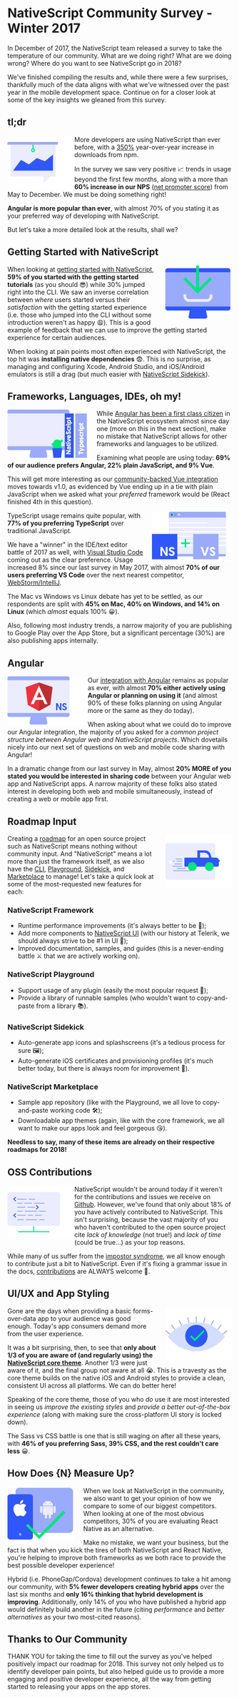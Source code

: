 # NativeScript Community Survey - Winter 2017

In December of 2017, the NativeScript team released a survey to take the temperature of our community. What are we doing right? What are we doing wrong? Where do you want to see NativeScript go in 2018?

We've finished compiling the results and, while there were a few surprises, thankfully much of the data aligns with what we've witnessed over the past year in the mobile development space. Continue on for a closer look at some of the key insights we gleaned from this survey.

## tl;dr

<img style="float:left" src="performance.png">

More developers are using NativeScript than ever before, with a [350%](https://npm-stat.com/charts.html?package=nativescript&from=2016-12-01&to=2017-12-31) year-over-year increase in downloads from npm.

In the survey we saw very positive 📈 trends in usage beyond the first few months, along with a more than **60% increase in our NPS** ([net promoter score](https://en.wikipedia.org/wiki/Net_Promoter)) from May to December. We must be doing something right!

**Angular is more popular than ever**, with almost 70% of you stating it as your preferred way of developing with NativeScript.

But let's take a more detailed look at the results, shall we?

## Getting Started with NativeScript

<img style="float:right;padding-left:20px" src="install.png">

When looking at [getting started with NativeScript](https://docs.nativescript.org/), **59% of you started with the getting started tutorials** (as you should 😎) while 30% jumped right into the CLI. We saw an inverse correlation between *where* users started versus their *satisfaction* with the getting started experience (i.e. those who jumped into the CLI without some introduction weren't as happy 😩). This is a good example of feedback that we can use to improve the getting started experience for certain audiences.

When looking at pain points most often experienced with NativeScript, the top hit was **installing native dependencies** 😨. This is no surprise, as managing and configuring Xcode, Android Studio, and iOS/Android emulators is still a drag (but much easier with [NativeScript Sidekick](https://www.nativescript.org/nativescript-sidekick)).

## Frameworks, Languages, IDEs, oh my!

<img style="float:left;padding-right:20px" src="typescript.png">

While [Angular has been a first class citizen](https://www.nativescript.org/nativescript-is-how-you-build-native-mobile-apps-with-angular) in the NativeScript ecosystem almost since day one (more on this in the next section), make no mistake that NativeScript allows for other frameworks and languages to be utilized.

Examining what people are using today: **69% of our audience prefers Angular, 22% plain JavaScript, and 9% Vue**.

This will get more interesting as our [community-backed Vue integration](https://nativescript-vue.org/#/) moves towards v1.0, as evidenced by Vue ending up in a tie with plain JavaScript when we asked what your *preferred* framework would be (React finished 4th in this question).

<img style="float:right;padding-left:20px" src="visual-studio-code.png">

TypeScript usage remains quite popular, with **77% of you preferring TypeScript** over traditional JavaScript.

We have a "winner" in the IDE/text editor battle of 2017 as well, with [Visual Studio Code](https://www.nativescript.org/nativescript-for-visual-studio-code) coming out as the clear preference. Usage increased 8% since our last survey in May 2017, with almost **70% of our users preferring VS Code** over the next nearest competitor, [WebStorm/IntelliJ](https://plugins.jetbrains.com/plugin/8588-nativescript).

The Mac vs Windows vs Linux debate has yet to be settled, as our respondents are split with **45% on Mac, 40% on Windows, and 14% on Linux** (which *almost* equals 100% 😀).

Also, following most industry trends, a narrow majority of you are publishing to Google Play over the App Store, but a significant percentage (30%) are also publishing apps internally.

## Angular

<img style="float:left" src="angular.png">

Our [integration with Angular](https://www.nativescript.org/nativescript-is-how-you-build-native-mobile-apps-with-angular) remains as popular as ever, with almost **70% either actively using Angular or planning on using it** (and almost 90% of these folks planning on using Angular more or the same as they do today).

When asking about what we could do to improve our Angular integration, the majority of you asked for a *common project structure between Angular web and NativeScript projects*. Which dovetails nicely into our next set of questions on web and mobile code sharing with Angular!

In a dramatic change from our last survey in May, almost **20% MORE of you stated you would be interested in sharing code** between your Angular web app and NativeScript apps. A narrow majority of these folks also stated interest in developing both web and mobile simultaneously, instead of creating a web or mobile app first.

## Roadmap Input

<img style="float:right;padding-left:20px" src="roadmap.png">

Creating a [roadmap](https://www.nativescript.org/roadmap) for an open source project such as NativeScript means nothing without community input. And "NativeScript" means a lot more than just the framework itself, as we also have the [CLI](https://www.npmjs.com/package/nativescript), [Playground](https://play.nativescript.org/), [Sidekick](https://www.nativescript.org/nativescript-sidekick), and [Marketplace](https://market.nativescript.org/) to manage! Let's take a quick look at some of the most-requested new features for each:

### NativeScript Framework

- Runtime performance improvements (it's always better to be 🚀);
- Add more components to [NativeScript UI](https://www.nativescript.org/ui-for-nativescript) (with our history at Telerik, we should always strive to be #1 in UI 🎨);
- Improved documentation, samples, and guides (this is a never-ending battle ⚔ that we are actively working on).

### NativeScript Playground

- Support usage of any plugin (easily the most popular request 🔌);
- Provide a library of runnable samples (who wouldn't want to copy-and-paste from a library 📚).

### NativeScript Sidekick

- Auto-generate app icons and splashscreens (it's a tedious process for sure 🖼);
- Auto-generate iOS certificates and provisioning profiles (it's much better today, but there is always room for improvement 🔐).

### NativeScript Marketplace

- Sample app repository (like with the Playground, we all love to copy-and-paste working code 🛠);
- Downloadable app themes (again, like with the core framework, we all want to make our apps look and feel gorgeous 😘).

**Needless to say, many of these items are already on their respective roadmaps for 2018!**

## OSS Contributions

<img style="float:left" src="source-code.png">

NativeScript wouldn't be around today if it weren't for the contributions and issues we receive on [Github](https://github.com/nativescript). However, we've found that only about 18% of you have actively contributed to NativeScript. This isn't surprising, because the vast majority of you who haven't contributed to the open source project cite *lack of knowledge* (not true!) and *lack of time* (could be true...) as your top reasons.

While many of us suffer from the [impostor syndrome](https://en.wikipedia.org/wiki/Impostor_syndrome), we all know enough to contribute just a bit to NativeScript. Even if it's fixing a grammar issue in the docs, [contributions](https://www.nativescript.org/contribute) are ALWAYS welcome 🤗.

## UI/UX and App Styling

<img style="float:right;padding-left:20px" src="styling.png">

Gone are the days when providing a basic forms-over-data app to your audience was good enough. Today's app consumers demand more from the user experience.

It was a bit surprising, then, to see that **only about 1/3 of you are aware of (and regularly using) the [NativeScript core theme](https://docs.nativescript.org/ui/theme)**. Another 1/3 were just aware of it, and the final group not aware at all 😭. This is a travesty as the core theme builds on the native iOS and Android styles to provide a clean, consistent UI across all platforms. We can do better here!

Speaking of the core theme, those of you who *do* use it are most interested in seeing us *improve the existing styles* and *provide a better out-of-the-box experience* (along with making sure the cross-platform UI story is locked down).

The Sass vs CSS battle is one that is still waging on after all these years, with **46% of you preferring Sass, 39% CSS, and the rest couldn't care less** 😀.

## How Does {N} Measure Up?

<img style="float:left;padding-right:20px" src="deploy.png">

When we look at NativeScript in the community, we also want to get your opinion of how we compare to some of our biggest competitors. When looking at one of the most obvious competitors, 30% of you are evaluating React Native as an alternative.

Make no mistake, we want your business, but the fact is that when you kick the tires of both NativeScript and React Native, you're helping to improve both frameworks as we both race to provide the best possible developer experience!

Hybrid (i.e. PhoneGap/Cordova) development continues to take a hit among our community, with **5% fewer developers creating hybrid apps** over the last six months and **only 16% thinking that hybrid development is improving**. Additionally, only 14% of you who have published a hybrid app would definitely build another in the future (citing *performance* and *better alternatives* as your two most-cited reasons).

## Thanks to Our Community

THANK YOU for taking the time to fill out the survey as you've helped positively impact our roadmap for 2018. This survey not only helped us to identify developer pain points, but also helped guide us to provide a more engaging and positive developer experience, all the way from getting started to releasing your apps on the app stores.